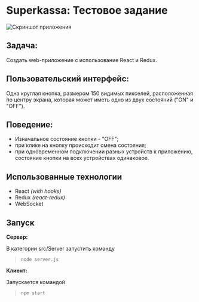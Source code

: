 # Superkassa: Тестовое задание
![Скриншот приложения](https://sun9-63.userapi.com/iUBZPyiWh7ItRb9OsbIEL0-9UeJQvIz4FxMmHA/nLLPA_ojr0s.jpg "Скриншот приложения.")


## Задача:

Создать web-приложение c использование React и Redux.

## Пользовательский интерфейс:

Одна круглая кнопка, размером 150 видимых пикселей, расположенная по центру экрана, которая может иметь одно из двух состояний ("ON" и "OFF").

## Поведение:

+ Изначальное состояние кнопки - "OFF";
+ при клике на кнопку происходит смена состояния;
+ при одновременном подключении разных устройств к приложению, состояние кнопки на всех устройствах одинаковое.

## Использованные технологии

+ React _(with hooks)_
+ Redux _(react-redux)_
+ WebSocket

## Запуск
**Сервер:**

В категории src/Server запустить команду
> `node server.js`

**Клиент:**

Запускается командой 
> `npm start`
